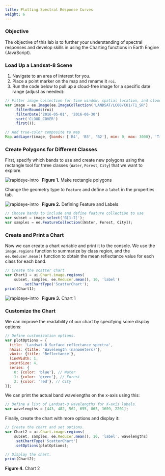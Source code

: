 ```yaml
---
title: Plotting Spectral Response Curves
weight: 6
---
```

### Objective
The objective of this lab is to further your understanding of spectral responses and develop skills in using the Charting functions in Earth Engine (JavaScript).

### Load Up a Landsat-8 Scene
1. Navigate to an area of interest for you.
2. Place a point marker on the map and rename it `roi`.
3. Run the code below to pull up a cloud-free image for a specific date range (adjust as needed):

```javascript
// Filter image collection for time window, spatial location, and cloud cover
var image = ee.Image(ee.ImageCollection('LANDSAT/LC08/C01/T1_SR')
    .filterBounds(roi)
    .filterDate('2016-05-01', '2016-06-30')
    .sort('CLOUD_COVER')
    .first());

// Add true-color composite to map
Map.addLayer(image, {bands: ['B4', 'B3', 'B2'], min: 0, max: 3000}, 'True colour image');
```

### Create Polygons for Different Classes
First, specify which bands to use and create new polygons using the rectangle tool for three classes (`Water`, `Forest`, `City`) that we want to explore.

  <img src="\image\Plotting SPC/1.png" alt="rapideye-intro" style="float: left; margin-right: 10px;" />

**Figure 1.** Make rectangle polygons

Change the geometry type to `Feature` and define a `label` in the properties tab.

  <img src="\image\Plotting SPC/2.png" alt="rapideye-intro" style="float: left; margin-right: 10px;" />


**Figure 2.** Defining Feature and Labels

```javascript
// Choose bands to include and define feature collection to use
var subset = image.select('B[1-7]');
var samples = ee.FeatureCollection([Water, Forest, City]);
```

### Create and Print a Chart
Now we can create a chart variable and print it to the console. We use the `image.regions` function to summarize by class region, and the `ee.Reducer.mean()` function to obtain the mean reflectance value for each class for each band.

```javascript
// Create the scatter chart
var Chart1 = ui.Chart.image.regions(
    subset, samples, ee.Reducer.mean(), 10, 'label')
        .setChartType('ScatterChart');
print(Chart1);
```
  <img src="\image\Plotting SPC/3.png" alt="rapideye-intro" style="float: left; margin-right: 10px;" />

**Figure 3.** Chart 1

### Customize the Chart
We can improve the readability of our chart by specifying some display options:

```javascript
// Define customization options.
var plotOptions = {
  title: 'Landsat-8 Surface reflectance spectra',
  hAxis: {title: 'Wavelength (nanometers)'},
  vAxis: {title: 'Reflectance'},
  lineWidth: 1,
  pointSize: 4,
  series: {
    0: {color: 'blue'}, // Water
    1: {color: 'green'}, // Forest
    2: {color: 'red'}, // City
}};
```

We can print the actual band wavelengths on the x-axis using this:

```javascript
// Define a list of Landsat-8 wavelengths for X-axis labels.
var wavelengths = [443, 482, 562, 655, 865, 1609, 2201];
```

Finally, create the chart with more options and display it:

```javascript
// Create the chart and set options.
var Chart2 = ui.Chart.image.regions(
    subset, samples, ee.Reducer.mean(), 10, 'label', wavelengths)
    .setChartType('ScatterChart')
    .setOptions(plotOptions);

// Display the chart.
print(Chart2);
```

**Figure 4.** Chart 2
